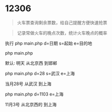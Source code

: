 # 12306
>火车票查询剩余票数，给自己提醒方便快速抢票

>记录常做火车的晚点次数，统计火车晚点的概率

执行
php main.php d=日期 s=起始 e=目的地


php main.php

默认: 明天 从北京西 到邯郸


php main.php d=28 s=武汉 e=上海

当月28号 从武汉 到上海


php main.php d=1103 e=上海

11月3号 从北京西的 到上海
